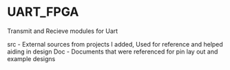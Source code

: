 # UART_FPGA

Transmit and Recieve modules for Uart

src - External sources from projects I added, Used for reference and helped aiding in design
Doc - Documents that were referenced for pin lay out and example designs
